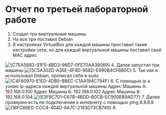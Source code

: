 # Отчет по третьей лабораторной работе 
1. Создал три виртуальные машины. 
2. На все три поставил Debian 
3. В настройках VirtualBox для каждой машины проставил такие настройки сети, но для каждой виртуальной машины поставил свой MAC адрес

![{C7EA56B3-31F5-4BD3-96D7-0FE70AA39069}](https://github.com/user-attachments/assets/77ea60c4-3555-468a-9358-d4c0e16aea06)
4. Далее запустил три машины 
![{5C5A302D-A35E-4F4D-958D-E990B4CF6B0C}](https://github.com/user-attachments/assets/a5592bc7-7e61-46e1-b403-d56aaff17b30)
5. Так как я использовал Debian, прописал себя в sudo
![{C4F60970-E1E0-4DB9-B8EC-C1AA194C794F}](https://github.com/user-attachments/assets/40acd061-e32f-48b6-9f47-611f983470fd)
6. С помощью ip a узнаю ip-адреса каждой виртуальной машины
Адрес Машины А: 192.168.0.100
Адрес Машины Б: 192.168.0.102
Адрес Машины В: 192.168.0.104
![{E3F9C701-C67B-4BDD-B0CB-EC900EB9AD77}](https://github.com/user-attachments/assets/4da0f9c8-fb75-46b7-9af4-a6ab01e9357d)
7. Далее проверяю есть ли подключение к интернету с помощью ping 8.8.8.8
![{16FC66EC-CCC4-404D-8A7C-2193D73CB740}](https://github.com/user-attachments/assets/f8bd200a-c2fc-40f1-9040-9a4f68db9347)
8. 
